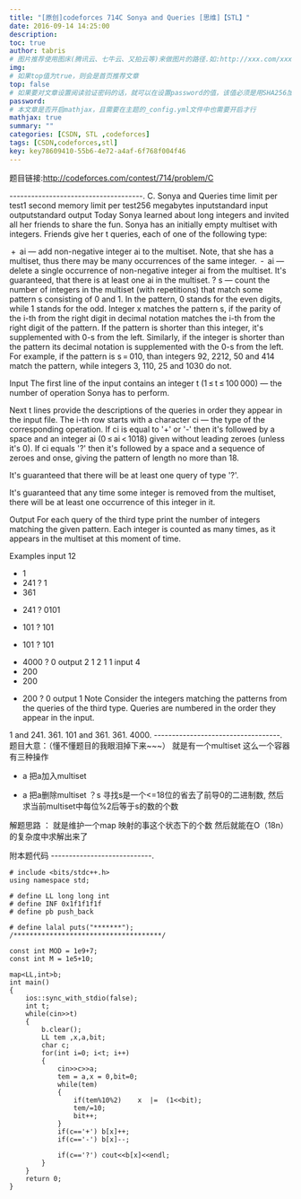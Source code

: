 ```yaml
---
title: "[原创]codeforces 714C Sonya and Queries [思维]【STL】"
date: 2016-09-14 14:25:00
description:
toc: true
author: tabris
# 图片推荐使用图床(腾讯云、七牛云、又拍云等)来做图片的路径.如:http://xxx.com/xxx.jpg
img:
# 如果top值为true，则会是首页推荐文章
top: false
# 如果要对文章设置阅读验证密码的话，就可以在设置password的值，该值必须是用SHA256加密后的密码，防止被他人识破
password:
# 本文章是否开启mathjax，且需要在主题的_config.yml文件中也需要开启才行
mathjax: true
summary: ""
categories: [CSDN, STL ,codeforces]
tags: [CSDN,codeforces,stl]
key: key78609410-55b6-4e72-a4af-6f768f004f46
---
```


题目链接:http://codeforces.com/contest/714/problem/C

-------------------------------------.
C. Sonya and Queries
time limit per test1 second
memory limit per test256 megabytes
inputstandard input
outputstandard output
Today Sonya learned about long integers and invited all her friends to share the fun. Sonya has an initially empty multiset with integers. Friends give her t queries, each of one of the following type:

 +  ai — add non-negative integer ai to the multiset. Note, that she has a multiset, thus there may be many occurrences of the same integer.
 -  ai — delete a single occurrence of non-negative integer ai from the multiset. It's guaranteed, that there is at least one ai in the multiset.
? s — count the number of integers in the multiset (with repetitions) that match some pattern s consisting of 0 and 1. In the pattern, 0 stands for the even digits, while 1 stands for the odd. Integer x matches the pattern s, if the parity of the i-th from the right digit in decimal notation matches the i-th from the right digit of the pattern. If the pattern is shorter than this integer, it's supplemented with 0-s from the left. Similarly, if the integer is shorter than the pattern its decimal notation is supplemented with the 0-s from the left.
For example, if the pattern is s = 010, than integers 92, 2212, 50 and 414 match the pattern, while integers 3, 110, 25 and 1030 do not.

Input
The first line of the input contains an integer t (1 ≤ t ≤ 100 000) — the number of operation Sonya has to perform.

Next t lines provide the descriptions of the queries in order they appear in the input file. The i-th row starts with a character ci — the type of the corresponding operation. If ci is equal to '+' or '-' then it's followed by a space and an integer ai (0 ≤ ai < 1018) given without leading zeroes (unless it's 0). If ci equals '?' then it's followed by a space and a sequence of zeroes and onse, giving the pattern of length no more than 18.

It's guaranteed that there will be at least one query of type '?'.

It's guaranteed that any time some integer is removed from the multiset, there will be at least one occurrence of this integer in it.

Output
For each query of the third type print the number of integers matching the given pattern. Each integer is counted as many times, as it appears in the multiset at this moment of time.

Examples
input
12
+ 1
+ 241
? 1
+ 361
- 241
? 0101
+ 101
? 101
- 101
? 101
+ 4000
? 0
output
2
1
2
1
1
input
4
+ 200
+ 200
- 200
? 0
output
1
Note
Consider the integers matching the patterns from the queries of the third type. Queries are numbered in the order they appear in the input.

1 and 241.
361.
101 and 361.
361.
4000.
-----------------------------------.
题目大意：（懂不懂题目的我眼泪掉下来~~~）
就是有一个multiset 这么一个容器
有三种操作
+ a 把a加入multiset
 - a 把a删除multiset
？s 寻找s是一个<=18位的省去了前导0的二进制数, 然后求当前multiset中每位%2后等于s的数的个数


解题思路 ：
就是维护一个map
映射的事这个状态下的个数
然后就能在O（18n）的复杂度中求解出来了


附本题代码
----------------------------.
```
# include <bits/stdc++.h>
using namespace std;

# define LL long long int
# define INF 0x1f1f1f1f
# define pb push_back

# define lalal puts("*******");
/*************************************/

const int MOD = 1e9+7;
const int M = 1e5+10;

map<LL,int>b;
int main()
{
    ios::sync_with_stdio(false);
    int t;
    while(cin>>t)
    {
        b.clear();
        LL tem ,x,a,bit;
        char c;
        for(int i=0; i<t; i++)
        {
            cin>>c>>a;
            tem = a,x = 0,bit=0;
            while(tem)
            {
                if(tem%10%2)    x  |=  (1<<bit);
                tem/=10;
                bit++;
            }
            if(c=='+') b[x]++;
            if(c=='-') b[x]--;

            if(c=='?') cout<<b[x]<<endl;
        }
    }
    return 0;
}

```
